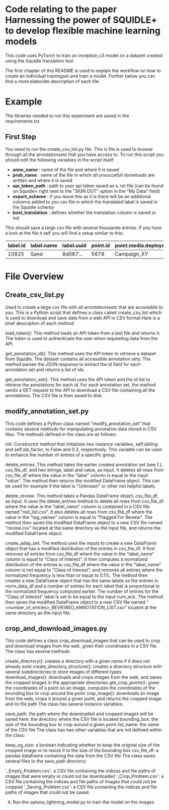 # Code relating to the paper Harnessing the power of SQUIDLE+ to develop flexible machine learning models
This code uses PyTorch to train an inception_v3 model on a dataset created using the Squidle translation tool.

The first chapter of this README is used to explain the workflow on how to create an individual trainingset and train a model. Further below you can find a more elaborate description of each file. 


# Example

The libraries needed to run this experiment are saved in the requirements.txt. 

## First Step 
You need to run the create_csv_list.py file. This is file is used to browse through all the annotationsets that you have access to. To run this script you should edit the following variables in the script itself: 
 + **anno_name** : name of the file and where it is saved
 + **prob_name** : name of the file in which all unsuccefull donwloads are written and where it is saved
 + **api_token_path** : path to your api token saved as a .txt file (can be found on Squidle+ right next to the "SIGN OUT" option in the "My Data" field)
 + **export_scheme** : if you leave this as it is there will be an additional columns added to you csv file in which the translated label is saved in the Squidle schema
 + **bool_translation** : defines whether the translation column is saved or not

This should save a large csv file with several thousands entries. If you have a look at the file it self you will find a setup similar to this: 

label.id | label.name | label.uuid | point.id | point.media.deployment.campaign | point.media.path_best | point_x | point_y | ... |label.translated.id | label.translated.name
--- | --- | --- | --- | --- | --- | --- | --- | --- | --- | --- | 
10925 | Sand | 8d087... | 5678 | Campaign_XY | https://aws.com | 0.2 | 0.3 |...| 646 | Sand / mud (<2mm)


# File Overview
## Create_csv_list.py 
Used to create a large csv file with all annotationssets that are accessible to you.
This is a Python script that defines a class called create_csv_list which is used to download and save data from a web API in CSV format.Here is a brief description of each method:

load_token(): This method loads an API token from a text file and returns it. The token is used to authenticate the user when requesting data from the API.

get_annotation_id(): This method uses the API token to retrieve a dataset from Squidle. The dataset contains all accessible annotation sets. The method parses the JSON response to extract the id field for each annotation set and returns a list of ids.

get_annotation_set(): This method uses the API token and the id list to retrieve the annotations for each id. For each annotation set, the method sends a GET request to the API to download a CSV file containing all the annotations. The CSV file is then saved to disk.


## modify_annotation_set.py 
This code defines a Python class named "modify_annotation_set" that contains several methods for manipulating annotation data stored in CSV files. The methods defined in the class are as follows:

init: Constructor method that initializes two instance variables, self.sibling and self.sib_factor, to False and 0.3, respectively. This variable can be used to enhance the number of entries of a specific group.

delete_entries: This method takes the earlier created annotation set (see 1.), csv_file_df, and two strings, label and value, as input. It deletes all rows from csv_file_df where the value in the "label" column is equal to the input "value". The method then returns the modified DataFrame object. This can be used for example if the label is "Unknown" or other not helpful labels.

delete_review: This method takes a Pandas DataFrame object, csv_file_df, as input. It uses the delete_entries method to delete all rows from csv_file_df where the value in the "label_name" column is contained in a CSV file named "red_list.csv". It also deletes all rows from csv_file_df where the value in the "tag_names" column is equal to "Flagged For Review". The method then saves the modified DataFrame object to a new CSV file named "review.csv" located at the same directory as the input file, and returns the modified DataFrame object.


create_adap_set: The method uses the inputs to create a new DataFrame object that has a modified distribution of the entries in csv_file_df. It first removes all entries from csv_file_df where the value in the "label_name" column is equal to "Class of Interest". It then computes a normalized distribution of the entries in csv_file_df where the value in the "label_name" column is not equal to "Class of Interest", and removes all entries where the normalized frequency is less than or equal to 0.1%. The method then creates a new DataFrame object that has the same labels as the entries in norm_data_df and a number of entries for each label that is proportional to the normalized frequency computed earlier. The number of entries for the "Class of Interest" label is set to be equal to the input num_eck. The method then saves the modified DataFrame object to a new CSV file named "<number_of_entries>_REVIEWED_ANNOTATION_LIST.csv" located at the same directory as the input file.

## crop_and_download_images.py 
This code defines a class crop_download_images that can be used to crop and download images from the web, given their coordinates in a CSV file. The class has several methods:

create_directory(): creates a directory with a given name if it does not already exist
create_directory_structure(): creates a directory structure with several subdirectories to store images of different types
download_images(): downloads and crops images from the web, and saves the cropped images in the appropriate directories
get_crop_points(): given the coordinates of a point on an image, computes the coordinates of the bounding box to crop around the point
crop_image(): downloads an image from the web, crops it around a given point, and returns the cropped image and its file path
The class has several instance variables:

save_path: the path where the downloaded and cropped images will be saved
here: the directory where the CSV file is located
bounding_box: the size of the bounding box to crop around a given point
list_name: the name of the CSV file
The class has two other variables that are not defined within the class:

keep_og_size: a boolean indicating whether to keep the original size of the cropped image or to resize it to the size of the bounding box
csv_file_df: a pandas dataframe containing the data from the CSV file
The class saves several files to the save_path directory:

'_Empty_Problem.csv': a CSV file containing the indices and file paths of images that were empty or could not be downloaded
'_Crop_Problem.csv': a CSV file containing the indices and file paths of images that could not be cropped
'_Saving_Problem.csv': a CSV file containing the indices and file paths of images that could not be saved.

4. Run the optuna_lightning_model.py to train the model on the images. 
 


